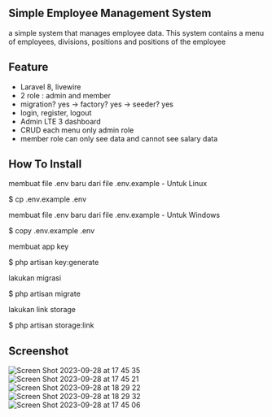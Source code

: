 ## Simple Employee Management System

a simple system that manages employee data. This system contains a menu of employees, divisions, positions and positions of the employee

## Feature
- Laravel 8, livewire
- 2 role : admin and member
- migration? yes
  -> factory? yes
  -> seeder? yes
- login, register, logout
- Admin LTE 3 dashboard
- CRUD each menu only admin role
- member role can only see data and cannot see salary data

## How To Install

membuat file .env baru dari file .env.example - Untuk Linux

$ cp .env.example .env

membuat file .env baru dari file .env.example - Untuk Windows

$ copy .env.example .env

membuat app key

$ php artisan key:generate

lakukan migrasi

$ php artisan migrate

lakukan link storage

$ php artisan storage:link

## Screenshot

![Screen Shot 2023-09-28 at 17 45 35](https://github.com/destiaartiwahyu/employee_management_system/assets/105256541/2e38a0b7-3f92-4e1a-93c9-7a20107ea8f5)
![Screen Shot 2023-09-28 at 17 45 21](https://github.com/destiaartiwahyu/employee_management_system/assets/105256541/b33361d9-de23-471c-9d6f-95bd536607e8)
![Screen Shot 2023-09-28 at 18 29 22](https://github.com/destiaartiwahyu/employee_management_system/assets/105256541/6443271a-f150-49bc-b4c8-6cbf6149f4f4)
![Screen Shot 2023-09-28 at 18 29 32](https://github.com/destiaartiwahyu/employee_management_system/assets/105256541/51c167d9-2a40-468d-b71d-324e55121811)
![Screen Shot 2023-09-28 at 17 45 06](https://github.com/destiaartiwahyu/employee_management_system/assets/105256541/90f98d28-977f-4c04-866d-e65594588945)
